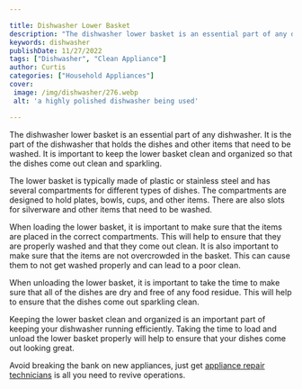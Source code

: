 ```yaml
---

title: Dishwasher Lower Basket
description: "The dishwasher lower basket is an essential part of any dishwasher. It is the part of the dishwasher that holds the dishes and oth...take a moment to check it out "
keywords: dishwasher
publishDate: 11/27/2022
tags: ["Dishwasher", "Clean Appliance"]
author: Curtis
categories: ["Household Appliances"]
cover: 
 image: /img/dishwasher/276.webp
 alt: 'a highly polished dishwasher being used'

---
```


The dishwasher lower basket is an essential part of any dishwasher. It is the part of the dishwasher that holds the dishes and other items that need to be washed. It is important to keep the lower basket clean and organized so that the dishes come out clean and sparkling.

The lower basket is typically made of plastic or stainless steel and has several compartments for different types of dishes. The compartments are designed to hold plates, bowls, cups, and other items. There are also slots for silverware and other items that need to be washed.

When loading the lower basket, it is important to make sure that the items are placed in the correct compartments. This will help to ensure that they are properly washed and that they come out clean. It is also important to make sure that the items are not overcrowded in the basket. This can cause them to not get washed properly and can lead to a poor clean.

When unloading the lower basket, it is important to take the time to make sure that all of the dishes are dry and free of any food residue. This will help to ensure that the dishes come out sparkling clean.

Keeping the lower basket clean and organized is an important part of keeping your dishwasher running efficiently. Taking the time to load and unload the lower basket properly will help to ensure that your dishes come out looking great.

Avoid breaking the bank on new appliances, just get <a href="/pages/appliance-repair-technicians/">appliance repair technicians</a> is all you need to revive operations.